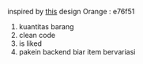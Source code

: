 inspired by [this](https://dribbble.com/shots/15466761-Furniture-App/attachments/7239343?mode=media) design
Orange : e76f51

1. kuantitas barang
2. clean code
3. is liked
4. pakein backend biar item bervariasi
